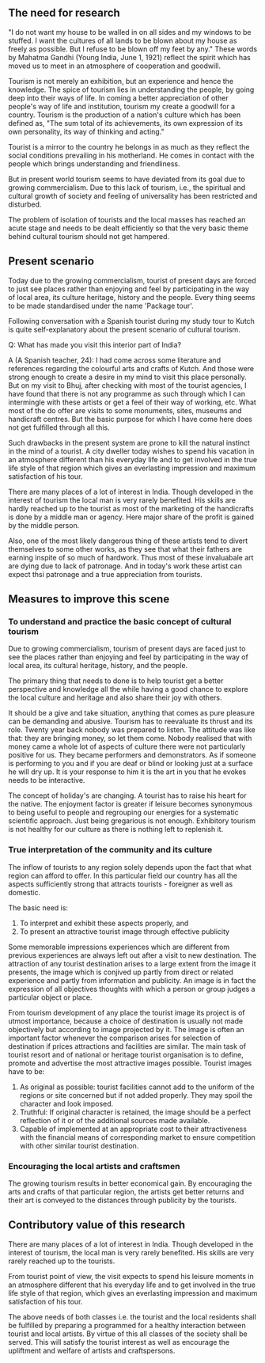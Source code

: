 ## The need for research

"I do not want my house to be walled in on all sides and my windows to be stuffed. I want the cultures of all lands to be blown about my house as freely as possible. But I refuse to be blown off my feet by any." These words by Mahatma Gandhi (Young India, June 1, 1921) reflect the spirit which has moved us to meet in an atmosphere of cooperation and goodwill.

Tourism is not merely an exhibition, but an experience and hence the knowledge. The spice of tourism lies in understanding the people, by going deep into their ways of life. In coming a better appreciation of other people's way of life and institution, tourism my create a goodwill for a country. Tourism is the production of a nation's culture which has been defined as, "The sum total of its achievements, its own expression of its own personality, its way of thinking and acting."

Tourist is a mirror to the country he belongs in as much as they reflect the social conditions prevailing in his motherland. He comes in contact with the people which brings understanding and friendliness.

But in present world tourism seems to have deviated from its goal due to growing commercialism. Due to this lack of tourism, i.e., the spiritual and cultural growth of society and feeling of universality has been restricted and disturbed.

The problem of isolation of tourists and the local masses has reached an acute stage and needs to be dealt efficiently so that the very basic theme behind cultural tourism should not get hampered.

## Present scenario

Today due to the growing commercialism, tourist of present days are forced to just see places rather than enjoying and feel by participating in the way of local area, its culture heritage, history and the people. Every thing seems to be made standardised under the name 'Package tour'.

Following conversation with a Spanish tourist during my study tour to Kutch is quite self-explanatory about the present scenario of cultural tourism.

Q: What has made you visit this interior part of India?

A (A Spanish teacher, 24): I had come across some literature and references regarding the colourful arts and crafts of Kutch. And those were strong enough to create a desire in my mind to visit this place personally. But on my visit to Bhuj, after checking with most of the tourist agencies, I have found that there is not any programme as such through which I can intermingle with these artists or get a feel of their way of working, etc. What most of the do offer are visits to some monuments, sites, museums and handicraft centres. But the basic purpose for which I have come here does not get fulfilled through all this.

Such drawbacks in the present system are prone to kill the natural instinct in the mind of a tourist. A city dweller today wishes to spend his vacation in an atmosphere different than his everyday life and to get involved in the true life style of that region which gives an everlasting impression and maximum satisfaction of his tour.

There are many places of a lot of interest in India. Though developed in the interest of tourism the local man is very rarely benefited. His skills are hardly reached up to the tourist as most of the marketing of the handicrafts is done by a middle man or agency. Here major share of the profit is gained by the middle person.

Also, one of the most likely dangerous thing of these artists tend to divert themselves to some other works, as they see that what their fathers are earning inspite of so much of hardwork. Thus most of these invaluabale art are dying due to lack of patronage. And in today's work these artist can expect thsi patronage and a true appreciation from tourists.

## Measures to improve this scene

### To understand and practice the basic concept of cultural tourism

Due to growing commercialism, tourism of present days are faced just to see the places rather than enjoying and feel by participating in the way of local area, its cultural heritage, history, and the people.

The primary thing that needs to done is to help tourist get a better perspective and knowledge all the while having a good chance to explore the local culture and heritage and also share their joy with others.

It should be a give and take situation, anything that comes as pure pleasure can be demanding and abusive. Tourism has to reevaluate its thrust and its role. Twenty year back nobody was prepared to listen. The attitude was like that: they are bringing money, so let them come. Nobody realised that with money came a whole lot of aspects of culture there were not particularly positive for us. They became performers and demonstrators. As if someone is performing to you and if you are deaf or blind or looking just at a surface he will dry up. It is your response to him it is the art in you that he evokes needs to be interactive.

The concept of holiday's are changing. A tourist has to raise his heart for the native. The enjoyment factor is greater if leisure becomes synonymous to being useful to people and regrouping our energies for a systematic scientific approach. Just being gregarious is not enough. Exhibitory tourism is not healthy for our culture as there is nothing left to replenish it.

### True interpretation of the community and its culture

The inflow of tourists to any region solely depends upon the fact that what region can afford to offer. In this particular field our country has all the aspects sufficiently strong that attracts tourists - foreigner as well as domestic.

The basic need is:

1. To interpret and exhibit these aspects properly, and
2. To present an attractive tourist image through effective publicity

Some memorable impressions experiences which are different from previous experiences are always left out after a visit to new destination. The attraction of any tourist destination arises to a large extent from the image it presents, the image which is conjived up partly from direct or related experience and partly from information and publicity. An image is in fact the expression of all objectives thoughts with which a person or group judges a particular object or place.

From tourism development of any place the tourist image its project is of utmost importance, because a choice of destination is usually not made objectively but according to image projected by it. The image is often an important factor whenever the comparison arises for selection of destination if prices attractions and facilities are similar. The main task of tourist resort and of national or heritage tourist organisation is to define, promote and advertise the most attractive images possible. Tourist images have to be:

1. As original as possible: tourist facilities cannot add to the uniform of the regions or site concerned but if not added properly. They may spoil the character and look imposed.
2. Truthful: If original character is retained, the image should be a perfect reflection of it or of the additional sources made available.
3. Capable of implemented at an appropriate cost to their attractiveness with the financial means of corresponding market to ensure competition with other similar tourist destination.

### Encouraging the local artists and craftsmen

The growing tourism results in better economical gain. By encouraging the arts and crafts of that particular region, the artists get better returns and their art is conveyed to the distances through publicity by the tourists.

## Contributory value of this research

There are many places of a lot of interest in India. Though developed in the interest of tourism, the local man is very rarely benefited. His skills are very rarely reached up to the tourists.

From tourist point of view, the visit expects to spend his leisure moments in an atmosphere different that his everyday life and to get involved in the true life style of that region, which gives an everlasting impression and maximum satisfaction of his tour.

The above needs of both classes i.e. the tourist and the local residents shall be fulfilled by preparing a programmed for a healthy interaction between tourist and local artists. By virtue of this all classes of the society shall be served. This will satisfy the tourist interest as well as encourage the upliftment and welfare of artists and craftspersons.
